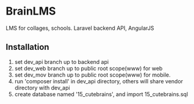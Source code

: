# BrainLMS
LMS for collages, schools. Laravel backend API, AngularJS

## Installation

1. set dev_api branch up to backend api
2. set dev_web branch up to public root scope(www) for web
3. set dev_mov branch up to public root scope(www) for mobile.
4. run 'composer install' in dev_api directory, others will share vendor directory with dev_api
5. create database named '15_cutebrains', and import 15_cutebrains.sql

